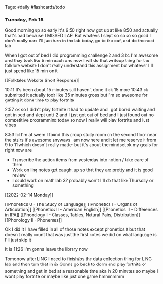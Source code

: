 Tags: #daily #flashcards/todo

### Tuesday, Feb 15

Good morning up so early it's 9:50 right now got up at like 8:50 and actually that's bad because I MISSED LAB! But whatevs I slept so so so so good I don't really care I'll just turn in the lab today, go to the caf, and do the next lab

When I got out of bed I did programming challenge 2 and 3 bc I'm awesome and they took like 5 min each and now I will do that writeup thing for the folklore website I don't really understand this assignment but whatever I'll just spend like 15 min on it

[[Folktales Website Short Response]]

10:11 It's been about 15 minutes still haven't done it ok 15 more
10:43 ok submitted it actually took like 35 minutes gross but I'm so awesome for getting it done time to play fortnite

2:57 ok so I didn't play fortnite it had to update and I got bored waiting and got in bed and slept until 2 and I just got out of bed and I just found out no competitive programming today so now I really will play fortnite and just vibes

8:53 lol I'm at swem I found this group study room on the second floor near the stairs it's awesome anyways I am now here and it let me reserve it from 9 to 11 which doesn't really matter but it's about the mindset ok my goals for right now are
- Transcribe the action items from yesterday into notion / take care of them
- Work on ling notes get caught up so that they are pretty and it is good review
- I could work on math lab 3? probably won't I'll do that like Thursday or something

[[2022-02-14 Monday]]

[[Phonetics 0 - The Study of Language]]
[[Phonetics I - Organs of Articulation]]
[[Phonetics II - American English]]
[[Phonetics III - Differences in IPA]]
[[Phonology I - Classes, Tables, Natural Pairs, Distribution]]
[[Phonology II - Phonemes]]

Ok I did it I have filled in all of those notes except phonetics 0 but that doesn't really count that was just the first notes we did on what language is I'll just skip it

It is 11:26 I'm gonna leave the library now

Tomorrow after LING I need to finish/bs the data collection thing for LING lab and then turn that in 👍 Gonna go back to dorm and play fortnite or something and get in bed at a reasonable time aka in 20 minutes so maybe I wont play fortnite or maybe like just one game hmmmmmm